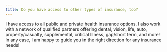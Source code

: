 ```yaml
---
title: Do you have access to other types of insurance, too?
---
```


I have access to all public and private health insurance options. I also work with a network of qualified partners offering dental, vision, life, auto, property/casualty, supplemental, critical Illness, gap/short term, and more! In any case, I am happy to guide you in the right direction for any insurance needs!
